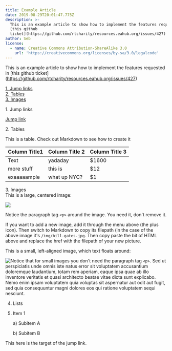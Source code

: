 ```yaml
---
title: Example Article
date: 2019-08-29T20:01:47.775Z
description: >-
  This is an example article to show how to implement the features requested in
  [this github
  ticket](https://github.com/rtcharity/resources.eahub.org/issues/427)
author: Seb
license:
  - name: Creative Commons Attribution-ShareAlike 3.0
    url: 'https://creativecommons.org/licenses/by-sa/3.0/legalcode'
---
```

This is an example article to show how to implement the features requested in \[this github ticket](https://github.com/rtcharity/resources.eahub.org/issues/427)

<a href="#jump-link">1. Jump links</a>\
<a href="#tables">2. Tables</a>\
<a href="#images">3. Images</a>

<a name="jump-link"></a>1. Jump links 

<a href="#target">Jump link</a>

<a name="tables"></a>2. Tables   

This is a table. Check out Markdown to see how to create it

| Column Title1 | Column Title 2 | Column Title 3 |
| ------------- | -------------- | -------------- |
| Text          | yadaday        | $1600          |
| more stuff    | this is        | $12            |
| exaaaaample   | what up NYC?   | $1             |

<a name="images"></a>3. Images\
This is a large, centered image:

<p class="article_large_image">
 <img src="/img/bill-gates.jpg" />
</p>

Notice the paragraph tag `<p>` around the image. You need it, don't remove it.

If you want to add a new image, add it through the menu above (the plus icon). Then switch to Markdown to copy its filepath (in the case of the above image it's `/img/bill-gates.jpg`. Then copy paste the bit of HTML above and replace the href with the filepath of your new picture.

This is a small, left-aligned image, which text floats around:

<img class="article_small_image" style="float: left" src="/img/bill-gates.jpg" />

Notice that for small images you don't need the paragraph tag `<p>`. Sed ut perspiciatis unde omnis iste natus error sit voluptatem accusantium doloremque laudantium, totam rem aperiam, eaque ipsa quae ab illo inventore veritatis et quasi architecto beatae vitae dicta sunt explicabo. Nemo enim ipsam voluptatem quia voluptas sit aspernatur aut odit aut fugit, sed quia consequuntur magni dolores eos qui ratione voluptatem sequi nesciunt. 

4. Lists  

1. Item 1

   a) Subitem A

   b) Subitem B

<a name="target"></a>This here is the target of the jump link.
